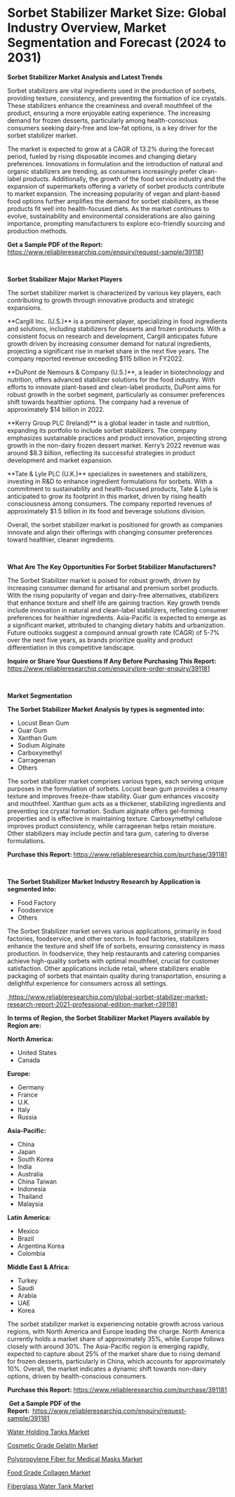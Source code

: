 <p><h1>Sorbet Stabilizer Market Size: Global Industry Overview, Market Segmentation and Forecast (2024 to 2031)</h1></p><p><strong>Sorbet Stabilizer Market Analysis and Latest Trends</strong></p>
<p><p>Sorbet stabilizers are vital ingredients used in the production of sorbets, providing texture, consistency, and preventing the formation of ice crystals. These stabilizers enhance the creaminess and overall mouthfeel of the product, ensuring a more enjoyable eating experience. The increasing demand for frozen desserts, particularly among health-conscious consumers seeking dairy-free and low-fat options, is a key driver for the sorbet stabilizer market.</p><p>The market is expected to grow at a CAGR of 13.2% during the forecast period, fueled by rising disposable incomes and changing dietary preferences. Innovations in formulation and the introduction of natural and organic stabilizers are trending, as consumers increasingly prefer clean-label products. Additionally, the growth of the food service industry and the expansion of supermarkets offering a variety of sorbet products contribute to market expansion. The increasing popularity of vegan and plant-based food options further amplifies the demand for sorbet stabilizers, as these products fit well into health-focused diets. As the market continues to evolve, sustainability and environmental considerations are also gaining importance, prompting manufacturers to explore eco-friendly sourcing and production methods.</p></p>
<p><strong>Get a Sample PDF of the Report:&nbsp;</strong> <a href="https://www.reliableresearchiq.com/enquiry/request-sample/391181?utm_campaign=1106&utm_medium=2&utm_source=Github&utm_content=ia&utm_term=26102024&utm_id=sorbet-stabilizer">https://www.reliableresearchiq.com/enquiry/request-sample/391181</a></p>
<p>&nbsp;</p>
<p><strong>Sorbet Stabilizer Major Market Players</strong></p>
<p><p>The sorbet stabilizer market is characterized by various key players, each contributing to growth through innovative products and strategic expansions. </p><p>**Cargill Inc. (U.S.)** is a prominent player, specializing in food ingredients and solutions, including stabilizers for desserts and frozen products. With a consistent focus on research and development, Cargill anticipates future growth driven by increasing consumer demand for natural ingredients, projecting a significant rise in market share in the next five years. The company reported revenue exceeding $115 billion in FY2022.</p><p>**DuPont de Nemours & Company (U.S.)**, a leader in biotechnology and nutrition, offers advanced stabilizer solutions for the food industry. With efforts to innovate plant-based and clean-label products, DuPont aims for robust growth in the sorbet segment, particularly as consumer preferences shift towards healthier options. The company had a revenue of approximately $14 billion in 2022.</p><p>**Kerry Group PLC (Ireland)** is a global leader in taste and nutrition, expanding its portfolio to include sorbet stabilizers. The company emphasizes sustainable practices and product innovation, projecting strong growth in the non-dairy frozen dessert market. Kerry’s 2022 revenue was around $8.3 billion, reflecting its successful strategies in product development and market expansion.</p><p>**Tate & Lyle PLC (U.K.)** specializes in sweeteners and stabilizers, investing in R&D to enhance ingredient formulations for sorbets. With a commitment to sustainability and health-focused products, Tate & Lyle is anticipated to grow its footprint in this market, driven by rising health consciousness among consumers. The company reported revenues of approximately $1.5 billion in its food and beverage solutions division.</p><p>Overall, the sorbet stabilizer market is positioned for growth as companies innovate and align their offerings with changing consumer preferences toward healthier, cleaner ingredients.</p></p>
<p>&nbsp;</p>
<p><strong>What Are The Key Opportunities For Sorbet Stabilizer Manufacturers?</strong></p>
<p><p>The Sorbet Stabilizer market is poised for robust growth, driven by increasing consumer demand for artisanal and premium sorbet products. With the rising popularity of vegan and dairy-free alternatives, stabilizers that enhance texture and shelf life are gaining traction. Key growth trends include innovation in natural and clean-label stabilizers, reflecting consumer preferences for healthier ingredients. Asia-Pacific is expected to emerge as a significant market, attributed to changing dietary habits and urbanization. Future outlooks suggest a compound annual growth rate (CAGR) of 5-7% over the next five years, as brands prioritize quality and product differentiation in this competitive landscape.</p></p>
<p><strong>Inquire or Share Your Questions If Any Before Purchasing This Report:</strong> <a href="https://www.reliableresearchiq.com/enquiry/pre-order-enquiry/391181?utm_campaign=1106&utm_medium=2&utm_source=Github&utm_content=ia&utm_term=26102024&utm_id=sorbet-stabilizer">https://www.reliableresearchiq.com/enquiry/pre-order-enquiry/391181</a></p>
<p>&nbsp;</p>
<p><strong>Market Segmentation</strong></p>
<p><strong>The Sorbet Stabilizer Market Analysis by types is segmented into:</strong></p>
<p><ul><li>Locust Bean Gum</li><li>Guar Gum</li><li>Xanthan Gum</li><li>Sodium Alginate</li><li>Carboxymethyl</li><li>Carrageenan</li><li>Others</li></ul></p>
<p><p>The sorbet stabilizer market comprises various types, each serving unique purposes in the formulation of sorbets. Locust bean gum provides a creamy texture and improves freeze-thaw stability. Guar gum enhances viscosity and mouthfeel. Xanthan gum acts as a thickener, stabilizing ingredients and preventing ice crystal formation. Sodium alginate offers gel-forming properties and is effective in maintaining texture. Carboxymethyl cellulose improves product consistency, while carrageenan helps retain moisture. Other stabilizers may include pectin and tara gum, catering to diverse formulations.</p></p>
<p><strong>Purchase this Report:&nbsp;</strong><a href="https://www.reliableresearchiq.com/purchase/391181?utm_campaign=1106&utm_medium=2&utm_source=Github&utm_content=ia&utm_term=26102024&utm_id=sorbet-stabilizer">https://www.reliableresearchiq.com/purchase/391181</a></p>
<p>&nbsp;</p>
<p><strong>The Sorbet Stabilizer Market Industry Research by Application is segmented into:</strong></p>
<p><ul><li>Food Factory</li><li>Foodservice</li><li>Others</li></ul></p>
<p><p>The Sorbet Stabilizer market serves various applications, primarily in food factories, foodservice, and other sectors. In food factories, stabilizers enhance the texture and shelf life of sorbets, ensuring consistency in mass production. In foodservice, they help restaurants and catering companies achieve high-quality sorbets with optimal mouthfeel, crucial for customer satisfaction. Other applications include retail, where stabilizers enable packaging of sorbets that maintain quality during transportation, ensuring a delightful experience for consumers across all settings.</p></p>
<p><a href="https://www.reliableresearchiq.com/global-sorbet-stabilizer-market-research-report-2021-professional-edition-market-r391181?utm_campaign=1106&utm_medium=2&utm_source=Github&utm_content=ia&utm_term=26102024&utm_id=sorbet-stabilizer">&nbsp;https://www.reliableresearchiq.com/global-sorbet-stabilizer-market-research-report-2021-professional-edition-market-r391181</a></p>
<p><strong>In terms of Region, the Sorbet Stabilizer Market Players available by Region are:</strong></p>
<p>
    <p> <strong> North America: </strong>
        <ul>
            <li>United States</li>
            <li>Canada</li>
        </ul>
        </p> 
    <p> <strong> Europe: </strong>
        <ul>
            <li>Germany</li>
            <li>France</li>
            <li>U.K.</li>
            <li>Italy</li>
            <li>Russia</li>
        </ul>
        </p> 
    <p> <strong> Asia-Pacific: </strong>
        <ul>
            <li>China</li>
            <li>Japan</li>
            <li>South Korea</li>
            <li>India</li>
            <li>Australia</li>
            <li>China Taiwan</li>
            <li>Indonesia</li>
            <li>Thailand</li>
            <li>Malaysia</li>
        </ul>
        </p> 
    <p> <strong> Latin America: </strong>
        <ul>
            <li>Mexico</li>
            <li>Brazil</li>
            <li>Argentina Korea</li>
            <li>Colombia</li>
        </ul>
        </p> 
    <p> <strong> Middle East & Africa: </strong>
        <ul>
            <li>Turkey</li>
            <li>Saudi</li>
            <li>Arabia</li>
            <li>UAE</li>
            <li>Korea</li>
        </ul>
    </p>
    </p>
<p><p>The sorbet stabilizer market is experiencing notable growth across various regions, with North America and Europe leading the charge. North America currently holds a market share of approximately 35%, while Europe follows closely with around 30%. The Asia-Pacific region is emerging rapidly, expected to capture about 25% of the market share due to rising demand for frozen desserts, particularly in China, which accounts for approximately 10%. Overall, the market indicates a dynamic shift towards non-dairy options, driven by health-conscious consumers.</p></p>
<p><strong>Purchase this Report: </strong><a href="https://www.reliableresearchiq.com/purchase/391181?utm_campaign=1106&utm_medium=2&utm_source=Github&utm_content=ia&utm_term=26102024&utm_id=sorbet-stabilizer">https://www.reliableresearchiq.com/purchase/391181</a></p>
<p>&nbsp;<strong>Get a Sample PDF of the Report:&nbsp;&nbsp;</strong><a href="https://www.reliableresearchiq.com/enquiry/request-sample/391181?utm_campaign=1106&utm_medium=2&utm_source=Github&utm_content=ia&utm_term=26102024&utm_id=sorbet-stabilizer">https://www.reliableresearchiq.com/enquiry/request-sample/391181</a></p>
<p><strong></strong></p>
<p><p><a href="https://issuu.com/reportprime-2/docs/water-holding-tanks-market-size-203_9e7d9c7328a414?utm_campaign=1106&utm_medium=2&utm_source=Github&utm_content=ia&utm_term=26102024&utm_id=sorbet-stabilizer">Water Holding Tanks Market</a></p><p><a href="https://www.linkedin.com/pulse/cosmetic-grade-gelatin-market-global-regional-analysis-2024-mapgf?utm_campaign=1106&utm_medium=2&utm_source=Github&utm_content=ia&utm_term=26102024&utm_id=sorbet-stabilizer">Cosmetic Grade Gelatin Market</a></p><p><a href="https://github.com/fratgqppizur/Market-Research-Report-List-1/blob/main/polypropylene-fiber-for-medical-masks-market.md?utm_campaign=1106&utm_medium=2&utm_source=Github&utm_content=ia&utm_term=26102024&utm_id=sorbet-stabilizer">Polypropylene Fiber for Medical Masks Market</a></p><p><a href="https://www.linkedin.com/pulse/food-grade-collagen-mosaic-piecing-together-global-market-dynamics-csrhf?utm_campaign=1106&utm_medium=2&utm_source=Github&utm_content=ia&utm_term=26102024&utm_id=sorbet-stabilizer">Food Grade Collagen Market</a></p><p><a href="https://issuu.com/reportprime-2/docs/fiberglass-water-tank-market-size-2_37c1ef9cd4dbf7?utm_campaign=1106&utm_medium=2&utm_source=Github&utm_content=ia&utm_term=26102024&utm_id=sorbet-stabilizer">Fiberglass Water Tank Market</a></p></p>